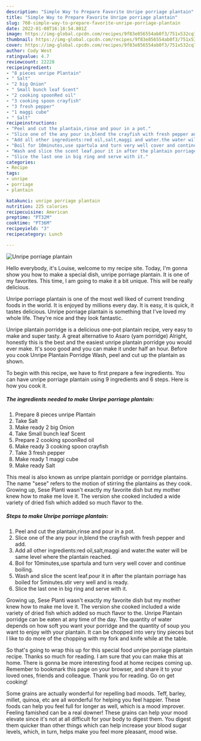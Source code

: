 ```yaml
---
description: "Simple Way to Prepare Favorite Unripe porriage plantain"
title: "Simple Way to Prepare Favorite Unripe porriage plantain"
slug: 760-simple-way-to-prepare-favorite-unripe-porriage-plantain
date: 2022-01-08T16:18:54.801Z
image: https://img-global.cpcdn.com/recipes/9f83e856554ab0f3/751x532cq70/unripe-porriage-plantain-recipe-main-photo.jpg
thumbnail: https://img-global.cpcdn.com/recipes/9f83e856554ab0f3/751x532cq70/unripe-porriage-plantain-recipe-main-photo.jpg
cover: https://img-global.cpcdn.com/recipes/9f83e856554ab0f3/751x532cq70/unripe-porriage-plantain-recipe-main-photo.jpg
author: Cody West
ratingvalue: 4.7
reviewcount: 22228
recipeingredient:
- "8 pieces unripe Plantain"
- " Salt"
- "2 big Onion"
- " Small bunch leaf Scent"
- "2 cooking spoonRed oil"
- "3 cooking spoon crayfish"
- "3 fresh pepper"
- "1 maggi cube"
- " Salt"
recipeinstructions:
- "Peel and cut the plantain,rinse and pour in a pot."
- "Slice one of the any pour in,blend the crayfish with fresh pepper and add."
- "Add all other ingredients:red oil,salt,maggi and water.the water will be same level where the plantain reached."
- "Boil for 10minutes,use spartula and turn very well cover and continue boiling."
- "Wash and slice the scent leaf.pour it in after the plantain porriage has boiled for 5minutes.stir very well and is ready."
- "Slice the last one in big ring and serve with it."
categories:
- Recipe
tags:
- unripe
- porriage
- plantain

katakunci: unripe porriage plantain 
nutrition: 225 calories
recipecuisine: American
preptime: "PT32M"
cooktime: "PT36M"
recipeyield: "3"
recipecategory: Lunch

---
```



![Unripe porriage plantain](https://img-global.cpcdn.com/recipes/9f83e856554ab0f3/751x532cq70/unripe-porriage-plantain-recipe-main-photo.jpg)

Hello everybody, it's Louise, welcome to my recipe site. Today, I'm gonna show you how to make a special dish, unripe porriage plantain. It is one of my favorites. This time, I am going to make it a bit unique. This will be really delicious.

Unripe porriage plantain is one of the most well liked of current trending foods in the world. It is enjoyed by millions every day. It is easy, it is quick, it tastes delicious. Unripe porriage plantain is something that I've loved my whole life. They're nice and they look fantastic.

Unripe plantain porridge is a delicious one-pot plantain recipe, very easy to make and super tasty. A great alternative to Asaro (yam porridge) Alright, honestly this is the best and the easiest unripe plantain porridge you would ever make. It&#39;s sooo good and you can make it under half an hour. Before you cook Unripe Plantain Porridge Wash, peel and cut up the plantain as shown.


To begin with this recipe, we have to first prepare a few ingredients. You can have unripe porriage plantain using 9 ingredients and 6 steps. Here is how you cook it.

<!--inarticleads1-->

##### The ingredients needed to make Unripe porriage plantain:

1. Prepare 8 pieces unripe Plantain
1. Take  Salt
1. Make ready 2 big Onion
1. Take  Small bunch leaf Scent
1. Prepare 2 cooking spoonRed oil
1. Make ready 3 cooking spoon crayfish
1. Take 3 fresh pepper
1. Make ready 1 maggi cube
1. Make ready  Salt


This meal is also known as unripe plantain porridge or porridge plantains. The name &#34;sese&#34; refers to the motion of stirring the plantains as they cook. Growing up, Sese Planti wasn&#39;t exactly my favorite dish but my mother knew how to make me love it. The version she cooked included a wide variety of dried fish which added so much flavor to the. 

<!--inarticleads2-->

##### Steps to make Unripe porriage plantain:

1. Peel and cut the plantain,rinse and pour in a pot.
1. Slice one of the any pour in,blend the crayfish with fresh pepper and add.
1. Add all other ingredients:red oil,salt,maggi and water.the water will be same level where the plantain reached.
1. Boil for 10minutes,use spartula and turn very well cover and continue boiling.
1. Wash and slice the scent leaf.pour it in after the plantain porriage has boiled for 5minutes.stir very well and is ready.
1. Slice the last one in big ring and serve with it.


Growing up, Sese Planti wasn&#39;t exactly my favorite dish but my mother knew how to make me love it. The version she cooked included a wide variety of dried fish which added so much flavor to the. Unripe Plantain porridge can be eaten at any time of the day. The quantity of water depends on how soft you want your porridge and the quantity of soup you want to enjoy with your plantain. It can be chopped into very tiny pieces but I like to do more of the chopping with my fork and knife while at the table. 

So that's going to wrap this up for this special food unripe porriage plantain recipe. Thanks so much for reading. I am sure that you can make this at home. There is gonna be more interesting food at home recipes coming up. Remember to bookmark this page on your browser, and share it to your loved ones, friends and colleague. Thank you for reading. Go on get cooking!

Some grains are actually wonderful for repelling bad moods. Teff, barley, millet, quinoa, etc are all wonderful for helping you feel happier. These foods can help you feel full for longer as well, which is a mood improver. Feeling famished can be a real downer! These grains can help your mood elevate since it's not at all difficult for your body to digest them. You digest them quicker than other things which can help increase your blood sugar levels, which, in turn, helps make you feel more pleasant, mood wise.
